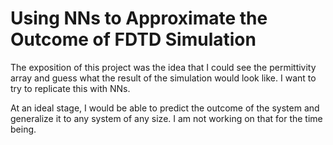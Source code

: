 # Using NNs to Approximate the Outcome of FDTD Simulation

The exposition of this project was the idea that I could see the permittivity array and guess what the result of the simulation would look like. I want to try to replicate this with NNs.

At an ideal stage, I would be able to predict the outcome of the system and generalize it to any system of any size. I am not working on that for the time being. 